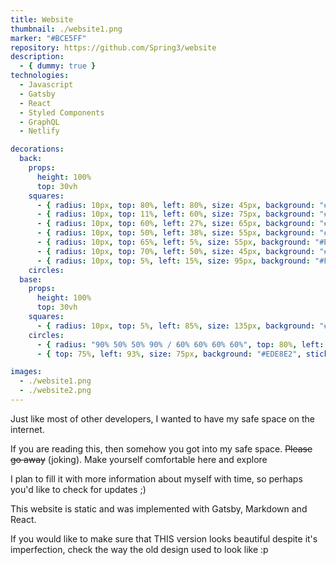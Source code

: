 ```yaml
---
title: Website
thumbnail: ./website1.png
marker: "#BCE5FF"
repository: https://github.com/Spring3/website
description:
  - { dummy: true }
technologies:
  - Javascript
  - Gatsby
  - React
  - Styled Components
  - GraphQL
  - Netlify

decorations:
  back:
    props:
      height: 100%
      top: 30vh
    squares:
      - { radius: 10px, top: 80%, left: 80%, size: 45px, background: "#FFAE5A", sticky: true }
      - { radius: 10px, top: 11%, left: 60%, size: 75px, background: "#EDE8E2", sticky: true }
      - { radius: 10px, top: 60%, left: 27%, size: 65px, background: "#EDE8E2", sticky: true }
      - { radius: 10px, top: 50%, left: 38%, size: 55px, background: "#F57B51", sticky: true }
      - { radius: 10px, top: 65%, left: 5%, size: 55px, background: "#BED5AE", sticky: true }
      - { radius: 10px, top: 70%, left: 50%, size: 45px, background: "#EDE8E2", sticky: true }
      - { radius: 10px, top: 5%, left: 15%, size: 95px, background: "#EDE8E2", sticky: true }
    circles:
  base:
    props:
      height: 100%
      top: 30vh
    squares:
      - { radius: 10px, top: 5%, left: 85%, size: 135px, background: "#BCE5FF", sticky: true }
    circles:
      - { radius: "90% 50% 50% 90% / 60% 60% 60% 60%", top: 80%, left: 20%, size: 95px, background: "#FFAE5A", sticky: true }
      - { top: 75%, left: 93%, size: 75px, background: "#EDE8E2", sticky: true }

images:
  - ./website1.png
  - ./website2.png
---
```


Just like most of other developers, I wanted to have my safe space on the internet.

If you are reading this, then somehow you got into my safe space. ~~Please go away~~ (joking).
Make yourself comfortable here and explore

I plan to fill it with more information about myself with time, so perhaps you'd like to check for updates ;)

This website is static and was implemented with Gatsby, Markdown and React.

If you would like to make sure that THIS version looks beautiful despite it's imperfection, check the way the old design used to look like :p
